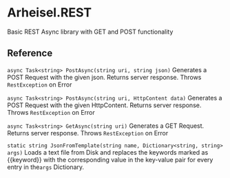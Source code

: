 # Arheisel.REST
Basic REST Async library with GET and POST functionality

## Reference

`async Task<string> PostAsync(string uri, string json)` Generates a POST Request with the given json. Returns server response. Throws `RestException` on Error

`async Task<string> PostAsync(string uri, HttpContent data)` Generates a POST Request with the given HttpContent. Returns server response. Throws `RestException` on Error

`async Task<string> GetAsync(string uri)` Generates a GET Request. Returns server response. Throws `RestException` on Error

`static string JsonFromTemplate(string name, Dictionary<string, string> args)` Loads a text file from Disk and replaces the keywords marked as {{keyword}} with the corresponding value in the key-value pair for every entry in the`args` Dictionary.



